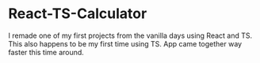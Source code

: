 # React-TS-Calculator
I remade one of my first projects from the vanilla days using React and TS. This also happens to be my first time using TS. App came together way faster this time around.